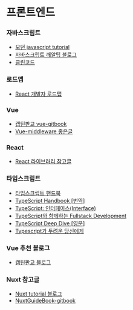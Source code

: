 # 프론트엔드

### 자바스크립트
- [모던 javascript tutorial](https://ko.javascript.info/)
- [자바스크립트 깨알팁 블로그](https://www.samanthaming.com/tidbits)
- [클린코드](https://github.com/qkraudghgh/clean-code-javascript-ko/blob/master/README.md)

### 로드맵

- [React 개발자 로드맵](https://github.com/adam-golab/react-developer-roadmap/blob/master/README-KO.md?fbclid=IwAR1Lyj279-znXJ_B7ZoRshdWgmGNMqZn10SPAYC_p_mDNbdFCcyeIGTtfl8)

### Vue

- [캡틴판교 vue-gitbook](https://joshua1988.github.io/vue-camp/reuse/scoped-slot.html#%EC%8A%A4%EC%BD%A5%EB%93%9C-%EC%8A%AC%EB%A1%AF-%EC%BD%94%EB%93%9C-%ED%98%95%EC%8B%9D)
- [Vue-middleware 좋은글](https://blog.logrocket.com/vue-middleware-pipelines/)


### React

- [React 라이브러리 참고글](https://lhb0517.tistory.com/entry/react-npm-libraries)

### 타입스크립트

- [타입스크립트 핸드북](https://joshua1988.github.io/ts/intro.html)
- [TypeScript Handbook [번역]](http://bit.ly/2CA4Qjk)
- [TypeScript: 인터페이스(Interface)](https://hyunseob.github.io/2016/10/17/typescript-interface/)
- [TypeScript와 함께하는 Fullstack Development](https://medium.com/p/501835592b1d)
- [TypeScript Deep Dive [영문]](https://basarat.gitbooks.io/typescript/content/)
- [Typescript가 두려운 당신에게](https://blog.scienceoflove.co.kr/why-typescript/)

### Vue 추천 블로그

- [캡틴판교 블로그](https://joshua1988.github.io/ts/guide/interfaces.html#%EC%9D%B8%ED%84%B0%ED%8E%98%EC%9D%B4%EC%8A%A4-%EB%A7%9B%EB%B3%B4%EA%B8%B0)

### Nuxt 참고글

- [Nuxt tutorial 블로그](https://kdydesign.github.io/2019/04/10/nuxtjs-tutorial/)
- [NuxtGuideBook-gitbook](https://vue-nuxt.gitbook.io/nuxt/routing)



